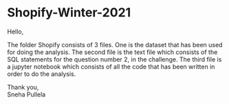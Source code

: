 # Shopify-Winter-2021
Hello,

The folder Shopify consists of 3 files. One is the dataset that has been used for doing the analysis. The second file is the text file which consists of the  SQL statements for the question number 2, in the challenge.
The third file is a jupyter notebook which consists of all the code that has been written in order to do the analysis.

Thank you, <br/>
Sneha Pullela
